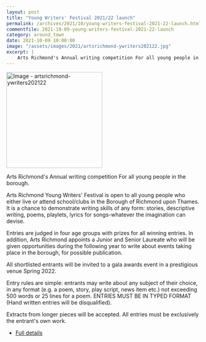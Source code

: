 ```yaml
---
layout: post
title: "Young Writers' Festival 2021/22 launch"
permalink: /archives/2021/10/young-writers-festival-2021-22-launch.html
commentfile: 2021-10-09-young-writers-festival-2021-22-launch
category: around_town
date: 2021-10-09 10:00:00
image: "/assets/images/2021/artsrichmond-ywriters202122.jpg"
excerpt: |
    Arts Richmond's Annual writing competition For all young people in the borough.
---
```

<a href="/assets/images/2021/artsrichmond-ywriters202122.jpg" title="Click for a larger image"><img src="/assets/images/2021/artsrichmond-ywriters202122-thumb.jpg" width="250" alt="Image - artsrichmond-ywriters202122"  class="photo right"/></a>


Arts Richmond's Annual writing competition For all young people in the borough.

Arts Richmond Young Writers' Festival is open to all young people who either live or attend school/clubs in the Borough of Richmond upon Thames. It is a chance to demonstrate writing skills of any form: stories, descriptive writing, poems, playlets, lyrics for songs-whatever the imagination can devise.

Entries are judged in four age groups with prizes for all winning entries. In addition, Arts Richmond appoints a Junior and Senior Laureate who will be given opportunities during the following year to write about events taking place in the borough, for possible publication.

All shortlisted entrants will be invited to a gala awards event in a prestigious venue Spring 2022.

Entry rules are simple: entrants may write about any subject of their choice, in any format (e.g. a poem, story, play script, news item etc.) not exceeding 500 words or 25 lines for a poem. ENTRIES MUST BE IN TYPED FORMAT (Hand written entries will be disqualified).

Extracts from longer pieces will be accepted. All entries must be exclusively the entrant's own work.

- [Full details](https://www.artsrichmond.org.uk/ar-event-detail.php?id=183)
